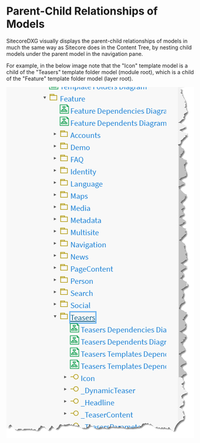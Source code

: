 # Parent-Child Relationships of Models

SitecoreDXG visually displays the parent-child relationships of models in much the same way as Sitecore does in the Content Tree, by nesting child models under the parent model in the navigation pane. 

For example, in the below image note that the "Icon" template model is a child of the "Teasers" template folder model \(module root\), which is a child of the "Feature" template folder model \(layer root\). 

![The navigation pane of documentation generated by SitecoreDXG for Habitat](../../.gitbook/assets/parent-child-relationships-of-models%20%281%29.png)

